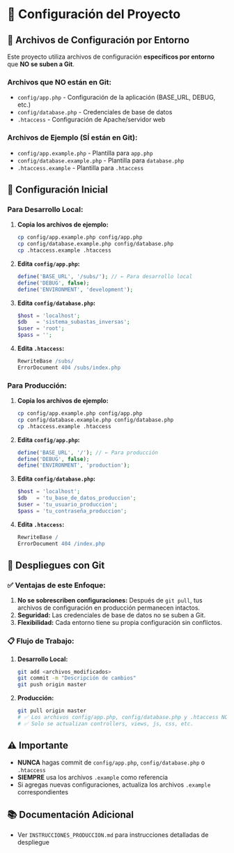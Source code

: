 # 📁 Configuración del Proyecto

## 🔧 Archivos de Configuración por Entorno

Este proyecto utiliza archivos de configuración **específicos por entorno** que **NO se suben a Git**.

### Archivos que NO están en Git:
- `config/app.php` - Configuración de la aplicación (BASE_URL, DEBUG, etc.)
- `config/database.php` - Credenciales de base de datos
- `.htaccess` - Configuración de Apache/servidor web

### Archivos de Ejemplo (SÍ están en Git):
- `config/app.example.php` - Plantilla para `app.php`
- `config/database.example.php` - Plantilla para `database.php`
- `.htaccess.example` - Plantilla para `.htaccess`

## 🚀 Configuración Inicial

### Para Desarrollo Local:

1. **Copia los archivos de ejemplo:**
   ```bash
   cp config/app.example.php config/app.php
   cp config/database.example.php config/database.php
   cp .htaccess.example .htaccess
   ```

2. **Edita `config/app.php`:**
   ```php
   define('BASE_URL', '/subs/'); // ← Para desarrollo local
   define('DEBUG', false);
   define('ENVIRONMENT', 'development');
   ```

3. **Edita `config/database.php`:**
   ```php
   $host = 'localhost';
   $db   = 'sistema_subastas_inversas';
   $user = 'root';
   $pass = '';
   ```

4. **Edita `.htaccess`:**
   ```apache
   RewriteBase /subs/
   ErrorDocument 404 /subs/index.php
   ```

### Para Producción:

1. **Copia los archivos de ejemplo:**
   ```bash
   cp config/app.example.php config/app.php
   cp config/database.example.php config/database.php
   cp .htaccess.example .htaccess
   ```

2. **Edita `config/app.php`:**
   ```php
   define('BASE_URL', '/'); // ← Para producción
   define('DEBUG', false);
   define('ENVIRONMENT', 'production');
   ```

3. **Edita `config/database.php`:**
   ```php
   $host = 'localhost';
   $db   = 'tu_base_de_datos_produccion';
   $user = 'tu_usuario_produccion';
   $pass = 'tu_contraseña_produccion';
   ```

4. **Edita `.htaccess`:**
   ```apache
   RewriteBase /
   ErrorDocument 404 /index.php
   ```

## 🔄 Despliegues con Git

### ✅ Ventajas de este Enfoque:

1. **No se sobrescriben configuraciones:** Después de `git pull`, tus archivos de configuración en producción permanecen intactos.
2. **Seguridad:** Las credenciales de base de datos no se suben a Git.
3. **Flexibilidad:** Cada entorno tiene su propia configuración sin conflictos.

### 📋 Flujo de Trabajo:

1. **Desarrollo Local:**
   ```bash
   git add <archivos_modificados>
   git commit -m "Descripción de cambios"
   git push origin master
   ```

2. **Producción:**
   ```bash
   git pull origin master
   # ✅ Los archivos config/app.php, config/database.php y .htaccess NO se modifican
   # ✅ Solo se actualizan controllers, views, js, css, etc.
   ```

## ⚠️ Importante

- **NUNCA** hagas commit de `config/app.php`, `config/database.php` o `.htaccess`
- **SIEMPRE** usa los archivos `.example` como referencia
- Si agregas nuevas configuraciones, actualiza los archivos `.example` correspondientes

## 📚 Documentación Adicional

- Ver `INSTRUCCIONES_PRODUCCION.md` para instrucciones detalladas de despliegue

